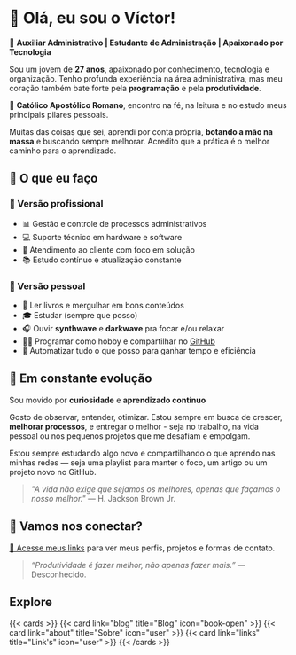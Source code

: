 # 👋 Olá, eu sou o Víctor!

🎯 **Auxiliar Administrativo | Estudante de Administração | Apaixonado por Tecnologia**

Sou um jovem de **27 anos**, apaixonado por conhecimento, tecnologia e organização. Tenho profunda experiência na área administrativa, mas meu coração também bate forte pela **programação** e pela **produtividade**.

🙏 **Católico Apostólico Romano**, encontro na fé, na leitura e no estudo meus principais pilares pessoais.

Muitas das coisas que sei, aprendi por conta própria, **botando a mão na massa** e buscando sempre melhorar. Acredito que a prática é o melhor caminho para o aprendizado.

## 💼 O que eu faço

### 👔 Versão profissional

- 📊 Gestão e controle de processos administrativos  
- 💻 Suporte técnico em hardware e software  
- 🤝 Atendimento ao cliente com foco em solução  
- 📚 Estudo contínuo e atualização constante  

### 🧠 Versão pessoal
- 📖 Ler livros e mergulhar em bons conteúdos
- 🎓 Estudar (sempre que posso)
- 🎧 Ouvir **synthwave** e **darkwave** pra focar e/ou relaxar
- 👨‍💻 Programar como hobby e compartilhar no [GitHub](https://github.com/vdonoladev)
- 🤖 Automatizar tudo o que posso para ganhar tempo e eficiência

## 🚀 Em constante evolução

Sou movido por **curiosidade** e **aprendizado contínuo**

Gosto de observar, entender, otimizar. Estou sempre em busca de crescer, **melhorar processos**, e entregar o melhor - seja no trabalho, na vida pessoal ou nos pequenos projetos que me desafiam e empolgam.

Estou sempre estudando algo novo e compartilhando o que aprendo nas minhas redes — seja uma playlist para manter o foco, um artigo ou um projeto novo no GitHub.

> _"A vida não exige que sejamos os melhores, apenas que façamos o nosso melhor."_ — H. Jackson Brown Jr.

## 🔗 Vamos nos conectar?

[📄 Acesse meus links](./links) para ver meus perfis, projetos e formas de contato.

> _“Produtividade é fazer melhor, não apenas fazer mais.”_ — Desconhecido.

## Explore

{{< cards >}}
  {{< card link="blog" title="Blog" icon="book-open" >}}
  {{< card link="about" title="Sobre" icon="user" >}}
  {{< card link="links" title="Link's" icon="user" >}}
{{< /cards >}}